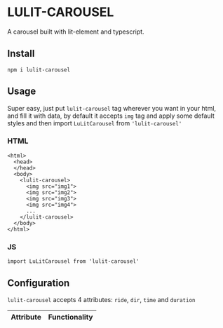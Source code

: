 # LULIT-CAROUSEL

A carousel built with lit-element and typescript.

## Install

```
npm i lulit-carousel
```

## Usage

Super easy, just put `lulit-carousel` tag wherever you want in your html,
and fill it with data, by default it accepts `img` tag and
apply some default styles and then import `LuLitCarousel` from `'lulit-carousel'`

### HTML

```
<html>
  <head>
  </head>
  <body>
    <lulit-carousel>
      <img src="img1">
      <img src="img2">
      <img src="img3">
      <img src="img4">
      ...
    </lulit-carousel>
  </body>
</html>
```

### JS

`ìmport LuLitCarousel from 'lulit-carousel'`

## Configuration

`lulit-carousel` accepts 4 attributes: `ride`, `dir`, `time` and `duration`

| Attribute | Functionality |
| --------- | ------------- |
